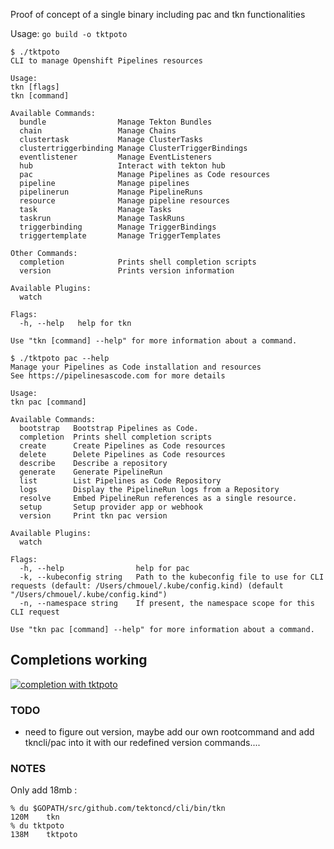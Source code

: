 Proof of concept of a single binary including pac and tkn functionalities

Usage: `go build -o tktpoto`

```
$ ./tktpoto
CLI to manage Openshift Pipelines resources

Usage:
tkn [flags]
tkn [command]

Available Commands:
  bundle                Manage Tekton Bundles
  chain                 Manage Chains
  clustertask           Manage ClusterTasks
  clustertriggerbinding Manage ClusterTriggerBindings
  eventlistener         Manage EventListeners
  hub                   Interact with tekton hub
  pac                   Manage Pipelines as Code resources
  pipeline              Manage pipelines
  pipelinerun           Manage PipelineRuns
  resource              Manage pipeline resources
  task                  Manage Tasks
  taskrun               Manage TaskRuns
  triggerbinding        Manage TriggerBindings
  triggertemplate       Manage TriggerTemplates

Other Commands:
  completion            Prints shell completion scripts
  version               Prints version information

Available Plugins:
  watch

Flags:
  -h, --help   help for tkn

Use "tkn [command] --help" for more information about a command.
```

```
$ ./tktpoto pac --help
Manage your Pipelines as Code installation and resources
See https://pipelinesascode.com for more details

Usage:
tkn pac [command]

Available Commands:
  bootstrap   Bootstrap Pipelines as Code.
  completion  Prints shell completion scripts
  create      Create Pipelines as Code resources
  delete      Delete Pipelines as Code resources
  describe    Describe a repository
  generate    Generate PipelineRun
  list        List Pipelines as Code Repository
  logs        Display the PipelineRun logs from a Repository
  resolve     Embed PipelineRun references as a single resource.
  setup       Setup provider app or webhook
  version     Print tkn pac version

Available Plugins:
  watch

Flags:
  -h, --help                help for pac
  -k, --kubeconfig string   Path to the kubeconfig file to use for CLI requests (default: /Users/chmouel/.kube/config.kind) (default "/Users/chmouel/.kube/config.kind")
  -n, --namespace string    If present, the namespace scope for this CLI request

Use "tkn pac [command] --help" for more information about a command.
```

## Completions working

[![completion with tktpoto](https://asciinema.org/a/BbYcYRipEXPDPTG94cA56Otav.svg)](https://asciinema.org/a/BbYcYRipEXPDPTG94cA56Otav)


### TODO

* need to figure out version, maybe add our own rootcommand and add tkncli/pac into it with our redefined version commands....

### NOTES

Only add 18mb :

```
% du $GOPATH/src/github.com/tektoncd/cli/bin/tkn
120M	tkn
% du tktpoto
138M	tktpoto
```
